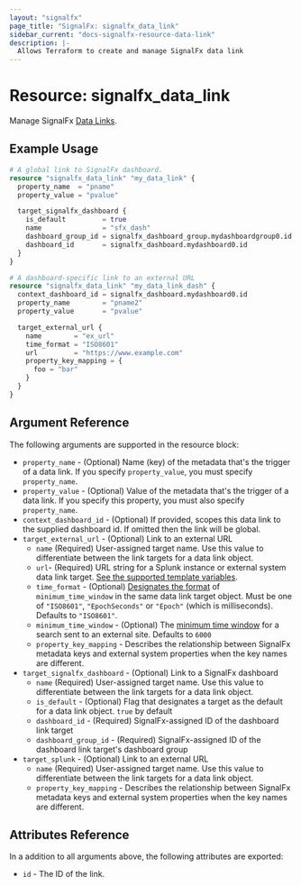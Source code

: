 ```yaml
---
layout: "signalfx"
page_title: "SignalFx: signalfx_data_link"
sidebar_current: "docs-signalfx-resource-data-link"
description: |-
  Allows Terraform to create and manage SignalFx data link
---
```


# Resource: signalfx_data_link

Manage SignalFx [Data Links](https://docs.signalfx.com/en/latest/managing/data-links.html).

## Example Usage

```tf
# A global link to SignalFx dashboard.
resource "signalfx_data_link" "my_data_link" {
  property_name  = "pname"
  property_value = "pvalue"

  target_signalfx_dashboard {
    is_default         = true
    name               = "sfx_dash"
    dashboard_group_id = signalfx_dashboard_group.mydashboardgroup0.id
    dashboard_id       = signalfx_dashboard.mydashboard0.id
  }
}

# A dashboard-specific link to an external URL
resource "signalfx_data_link" "my_data_link_dash" {
  context_dashboard_id = signalfx_dashboard.mydashboard0.id
  property_name        = "pname2"
  property_value       = "pvalue"

  target_external_url {
    name        = "ex_url"
    time_format = "ISO8601"
    url         = "https://www.example.com"
    property_key_mapping = {
      foo = "bar"
    }
  }
}
```

## Argument Reference

The following arguments are supported in the resource block:

* `property_name` - (Optional) Name (key) of the metadata that's the trigger of a data link. If you specify `property_value`, you must specify `property_name`.
* `property_value` - (Optional) Value of the metadata that's the trigger of a data link. If you specify this property, you must also specify `property_name`.
* `context_dashboard_id` - (Optional) If provided, scopes this data link to the supplied dashboard id. If omitted then the link will be global.
* `target_external_url` - (Optional) Link to an external URL
  * `name` (Required) User-assigned target name. Use this value to differentiate between the link targets for a data link object.
  * `url`- (Required) URL string for a Splunk instance or external system data link target. [See the supported template variables](https://developers.signalfx.com/administration/data_links_overview.html#_external_link_targets).
  * `time_format` - (Optional) [Designates the format](https://developers.signalfx.com/administration/data_links_overview.html#_minimum_time_window) of `minimum_time_window` in the same data link target object. Must be one of `"ISO8601"`, `"EpochSeconds"` or `"Epoch"` (which is milliseconds). Defaults to `"ISO8601"`.
  * `minimum_time_window` - (Optional) The [minimum time window](https://developers.signalfx.com/administration/data_links_overview.html#_minimum_time_window) for a search sent to an external site. Defaults to `6000`
  * `property_key_mapping` - Describes the relationship between SignalFx metadata keys and external system properties when the key names are different.
* `target_signalfx_dashboard` - (Optional) Link to a SignalFx dashboard
  * `name` (Required) User-assigned target name. Use this value to differentiate between the link targets for a data link object.
  * `is_default` - (Optional) Flag that designates a target as the default for a data link object. `true` by default
  * `dashboard_id` - (Required) SignalFx-assigned ID of the dashboard link target
  * `dashboard_group_id` - (Required) SignalFx-assigned ID of the dashboard link target's dashboard group
* `target_splunk` - (Optional) Link to an external URL
  * `name` (Required) User-assigned target name. Use this value to differentiate between the link targets for a data link object.
  * `property_key_mapping` - Describes the relationship between SignalFx metadata keys and external system properties when the key names are different.

## Attributes Reference

In a addition to all arguments above, the following attributes are exported:

* `id` - The ID of the link.
